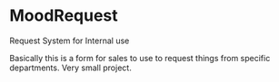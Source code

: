 # MoodRequest
Request System for Internal use

Basically this is a form for sales to use to request things from specific departments.  Very small project.
